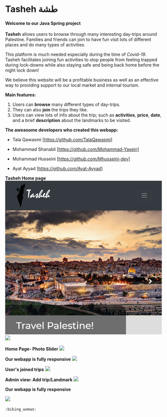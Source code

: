 # Tasheh طشة
#### Welcome to our Java Spring project 


**Tasheh** allows users to browse through many interesting day-trips around Palestine. Families and friends can join to have fun visit lots of different places and do many types of activities.

This platform is much needed especially during the time of *Covid-19*. Tasheh facilitates joining fun activities to stop people from feeling trapped during lock-downs while also staying safe and being back home before the night lock down!

We believe this website will be a profitable business as well as an effective way to providing support to our local market and internal tourism.



**Main features:**

1. Users can **browse** many different types of day-trips.
2. They can also **join** the trips they like.
3. Users can view lots of info about the trip; such as **activities**, **price**, **date**, and a brief **description** about the landmarks to be visited. 




**The aweasome developers who created this webapp:**
- Tala Qawasmi [https://github.com/TalaQawasmi]

- Mohammad Shanabli [https://github.com/Mohammad-Yasein]

- Mohammad Husseini [https://github.com/Mhusseini-dev]

- Ayat Ayyad [https://github.com/Ayat-Ayyad]



**Tasheh Home page**
 ![](home.png)
 ![](homepage.gif)


**Home Page- Photo Slider**
 ![](slider.gif)
 
 
 **Our webapp is fully responsive**
 ![](responsive.gif)


**User's joined trips**
![](usersjoinedtrips.gif)

**Admin view: Add trip/Landmark**
![](admin_view.gif)

**Our webapp is fully responsive**


 ![](responsive.gif)


	:biking_woman: 	
